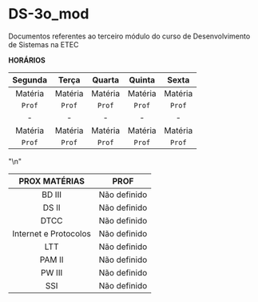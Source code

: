 # DS-3o_mod
Documentos referentes ao terceiro módulo do curso de Desenvolvimento de Sistemas na ETEC



**HORÁRIOS**

| Segunda  | Terça | Quarta | Quinta | Sexta |
|:---:|:---:|:---:|:---:|:---:|
|Matéria|Matéria|Matéria|Matéria|Matéria|
|`Prof`|`Prof`|`Prof`|`Prof`|`Prof`|
|-|-|-|-|-|
|Matéria|Matéria|Matéria|Matéria|Matéria|
|`Prof`|`Prof`|`Prof`|`Prof`|`Prof`|

"\n"

| PROX MATÉRIAS | PROF |
|:---:|:---:|
BD III | Não definido |
DS II | Não definido |
DTCC | Não definido |
Internet e Protocolos | Não definido |
LTT | Não definido |
PAM II | Não definido |
PW III | Não definido |
SSI | Não definido |
